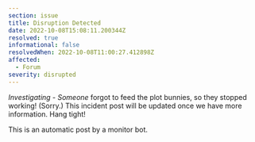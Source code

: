 ```yaml
---
section: issue
title: Disruption Detected
date: 2022-10-08T15:08:11.200344Z
resolved: true
informational: false
resolvedWhen: 2022-10-08T11:00:27.412898Z
affected:
  - Forum
severity: disrupted
---
```

*Investigating* - _Someone_ forgot to feed the plot bunnies, so they stopped working! (Sorry.) This incident post will be updated once we have more information. Hang tight!

This is an automatic post by a monitor bot.
        